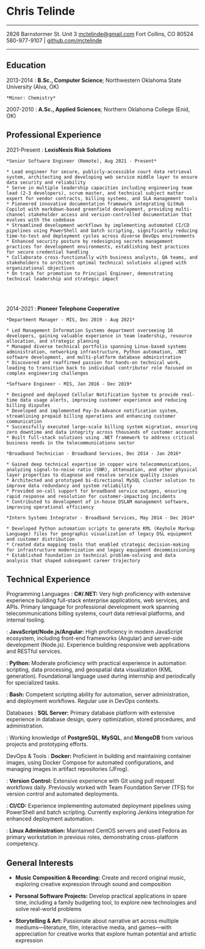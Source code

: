 Chris Telinde
=============

-----------------------             ------------------------
2826 Barnstormer St. Unit 3              [mctelinde@gmail.com](mailto:mctelinde@gmail.com)
Fort Collins, CO 80524                          580-977-9107 | [github.com/mctelinde](https://github.com/mctelinde)
-----------------------             ------------------------

Education
---------

2013-2014
:   **B.Sc., Computer Science**; Northwestern Oklahoma State
    University (Alva, OK)

    *Minor: Chemistry*

2007-2010
:   **A.Sc., Applied Sciences**; Northern Oklahoma College
    (Enid, OK)

Professional Experience
-----------------------

2021-Present
:   **LexisNexis Risk Solutions**

    *Senior Software Engineer (Remote), Aug 2021 - Present*

    * Lead engineer for secure, publicly-accessible court data retrieval system, architecting and developing web service middle layer to ensure data security and reliability
    * Serve in multiple leadership capacities including engineering team lead (2-3 developers), scrum master, and technical subject matter expert for vendor contracts, billing systems, and SLA management tools
    * Pioneered innovative documentation framework integrating GitHub Copilot with markdown-based greenfield development, providing multi-channel stakeholder access and version-controlled documentation that evolves with the codebase
    * Streamlined development workflows by implementing automated CI/CD pipelines using PowerShell and batch scripting, significantly reducing time-to-test and deployment cycles across diverse DevOps environments
    * Enhanced security posture by redesigning secrets management practices for development environments, establishing best practices for secure credential handling
    * Collaborate cross-functionally with business analysts, QA teams, and stakeholders to architect optimal technical solutions aligned with organizational objectives
    * On track for promotion to Principal Engineer, demonstrating technical leadership and strategic impact
<br><br>

2014-2021
:   **Pioneer Telephone Cooperative**

    *Department Manager - MIS, Dec 2019 - Aug 2021*

    * Led Management Information Systems department overseeing 16 developers, gaining valuable experience in team leadership, resource allocation, and strategic planning
    * Managed diverse technical portfolio spanning Linux-based systems administration, networking infrastructure, Python automation, .NET software development, and multi-platform database administration
    * Discovered and reaffirmed passion for hands-on technical work, leading to transition back to individual contributor role focused on complex engineering challenges

    *Software Engineer - MIS, Jan 2016 - Dec 2019*

    * Designed and deployed Cellular Notification System to provide real-time data usage alerts, improving customer experience and reducing billing disputes
    * Developed and implemented Pay-In-Advance notification system, streamlining prepaid billing operations and enhancing customer communication
    * Successfully executed large-scale billing system migration, ensuring zero downtime and data integrity across thousands of customer accounts
    * Built full-stack solutions using .NET framework to address critical business needs in the telecommunications sector

    *Broadband Technician - Broadband Services, Dec 2014 - Jan 2016*

    * Gained deep technical expertise in copper wire telecommunications, analyzing signal-to-noise ratio (SNR), attenuation, and other physical layer properties to diagnose and resolve service quality issues
    * Architected and prototyped bi-directional MySQL cluster solution to improve data redundancy and system reliability
    * Provided on-call support for broadband service outages, ensuring rapid response and resolution for customer-impacting incidents
    * Contributed to development of in-house DSLAM management software, improving operational efficiency

    *Intern Systems Integrator - Broadband Services, May 2014 - Dec 2014*

    * Developed Python automation scripts to generate KML (Keyhole Markup Language) files for geographic visualization of legacy DSL equipment and customer distribution
    * Created data mapping tools that enabled strategic decision-making for infrastructure modernization and legacy equipment decommissioning
    * Established foundation in technical problem-solving and data analysis that shaped subsequent career trajectory

Technical Experience
--------------------

Programming Languages
:   **C#/.NET:** Very high proficiency with extensive experience building full-stack enterprise applications, web services, and APIs. Primary language for professional development work spanning telecommunications billing systems, court data retrieval platforms, and internal tooling.

:   **JavaScript/Node.js/Angular:** High proficiency in modern JavaScript ecosystem, including front-end frameworks (Angular) and server-side development (Node.js). Experience building responsive web applications and RESTful services.

:   **Python:** Moderate proficiency with practical experience in automation scripting, data processing, and geospatial data visualization (KML generation). Foundational language used during internship and periodically for specialized tasks.

:   **Bash:** Competent scripting ability for automation, server administration, and deployment workflows. Regular use in DevOps contexts.

Databases
:   **SQL Server:** Primary database platform with extensive experience in database design, query optimization, stored procedures, and administration.

:   Working knowledge of **PostgreSQL**, **MySQL**, and **MongoDB** from various projects and prototyping efforts.

DevOps & Tools
:   **Docker:** Proficient in building and maintaining container images, using Docker Compose for automated configurations, and managing images in artifact repositories (JFrog).

:   **Version Control:** Extensive experience with Git using pull request workflows daily. Previously worked with Team Foundation Server (TFS) for version control and automated deployments.

:   **CI/CD:** Experience implementing automated deployment pipelines using PowerShell and batch scripting. Currently exploring Jenkins integration for enhanced deployment automation.

:   **Linux Administration:** Maintained CentOS servers and used Fedora as primary workstation in previous roles, demonstrating cross-platform competency.

General Interests
-----------------

- **Music Composition & Recording:** Create and record original music, exploring creative expression through sound and composition

- **Personal Software Projects:** Develop practical applications in spare time, including a family budgeting tool, to explore new technologies and solve real-world problems

- **Storytelling & Art:** Passionate about narrative art across multiple mediums—literature, film, interactive media, and games—with appreciation for creative works that explore human potential and artistic expression
